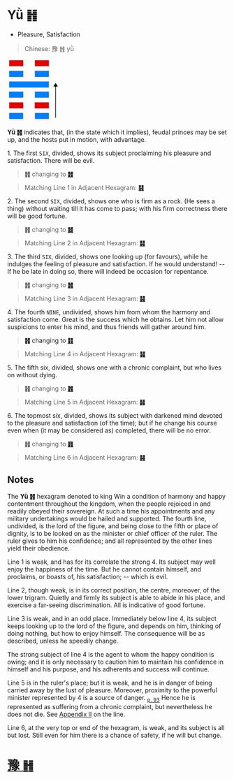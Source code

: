 # Yǜ ䷏

* Pleasure, Satisfaction

> Chinese: 豫 ䷏ yǜ

<a id="p-91"/>

<img src="shapes/16.10.jpg" width="121" alt="豫">

**Yǜ ䷏** indicates that, (in the state which it implies), feudal princes may be set up, and the hosts put in motion, with advantage.

1.<a name="16.1"></a> The first `SIX`, divided, shows its subject proclaiming his pleasure and satisfaction. There will be evil.

> **䷏** changing to [**䷲**](e99c87zhen.md)

> Matching Line 1 in Adjacent Hexagram: [**䷎**](e8b0a6qian.md#15.1)

2.<a name="16.2"></a> The second `SIX`, divided, shows one who is firm as a rock. (He sees a thing) without waiting till it has come to pass; with his firm correctness there will be good fortune.

> **䷏** changing to [**䷧**](e8a7a3xie.md)

> Matching Line 2 in Adjacent Hexagram: [**䷎**](e8b0a6qian.md#15.2)

3.<a name="16.3"></a> The third `SIX`, divided, shows one looking up (for favours), while he indulges the feeling of pleasure and satisfaction. If he would understand! -- If he be late in doing so, there will indeed be occasion for repentance.

> **䷏** changing to [**䷽**](e5b08fe8bf87xiaoguo.md)

> Matching Line 3 in Adjacent Hexagram: [**䷎**](e8b0a6qian.md#15.3)

4.<a name="16.4"></a> The fourth `NINE`, undivided, shows him from whom the harmony and satisfaction come. Great is the success which he obtains. Let him not allow suspicions to enter his mind, and thus friends will gather around him.

<a id="p-92"/>

> **䷏** changing to [**䷁**](e59da4kun.md)

> Matching Line 4 in Adjacent Hexagram: [**䷎**](e8b0a6qian.md#15.4)

5.<a name="16.5"></a> The fifth six, divided, shows one with a chronic complaint, but who lives on without dying.

> **䷏** changing to [**䷬**](e89083cui.md)

> Matching Line 5 in Adjacent Hexagram: [**䷎**](e8b0a6qian.md#15.5)

6.<a name="16.6"></a> The topmost six, divided, shows its subject with darkened mind devoted to the pleasure and satisfaction (of the time); but if he change his course even when (it may be considered as) completed, there will be no error.

> **䷏** changing to [**䷢**](e6998bjin.md)

> Matching Line 6 in Adjacent Hexagram: [**䷎**](e8b0a6qian.md#15.6)

## Notes

The **Yǜ ䷏** hexagram denoted to king Win a condition of harmony and happy contentment throughout the kingdom, when the people rejoiced in and readily obeyed their sovereign.
At such a time his appointments and any military undertakings would be hailed and supported.
The fourth line, undivided, is the lord of the figure, and being close to the fifth or place of dignity, is to be looked on as the minister or chief officer of the ruler. The ruler gives to him his confidence; and all represented by the other lines yield their obedience.

Line 1 is weak, and has for its correlate the strong 4. Its subject may well enjoy the happiness of the time. But he cannot contain himself, and proclaims, or boasts of, his satisfaction; -- which is evil.

Line 2, though weak, is in its correct position, the centre, moreover, of the lower trigram. Quietly and firmly its subject is able to abide in his place, and exercise a far-seeing discrimination. All is indicative of good fortune.

Line 3 is weak, and in an odd place. Immediately below line 4, its subject keeps looking up to the lord of the figure, and depends on him, thinking of doing nothing, but how to enjoy himself. The consequence will be as described, unless he speedily change.

The strong subject of line 4 is the agent to whom the happy condition is owing; and it is only necessary to caution him to maintain his confidence in himself and his purpose, and his adherents and success will continue.

Line 5 is in the ruler's place; but it is weak, and he is in danger of being carried away by the lust of pleasure. Moreover, proximity to the powerful minister represented by 4 is a source of danger. <sub>[p. 93](e99a8fsui.md#p-93)</sub> Hence he is represented as suffering from a chronic complaint, but nevertheless he does not die. See [Appendix II](appendix02s1.md#p-288) on the line.

Line 6, at the very top or end of the hexagram, is weak, and its subject is all but lost. Still even for him there is a chance of safety, if he will but change.

# [豫 ䷏](e8b1abyu_cn.md)
